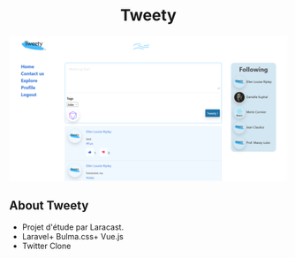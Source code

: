 <h1 align="center">Tweety</h1>
<p align="center"><a href="https://laravel.com" target="_blank"><img src="https://github.com/Fabuzac/Tweety/blob/main/git3.PNG" width="600"></a></p>



## About Tweety

- Projet d'étude par Laracast.
- Laravel+ Bulma.css+ Vue.js
- Twitter Clone

